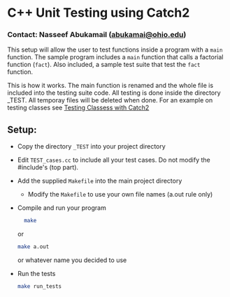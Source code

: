  # C++ Unit Testing using Catch2

### Contact: Nasseef Abukamail (abukamai@ohio.edu)

This setup will allow the user to test functions inside a program with a ```main``` function. The sample program includes a ```main``` function that calls a factorial function (```fact```). Also included, a sample test suite that test the ```fact   ``` function.

This is how it works. The main function is renamed and the whole file is included into the testing suite code. All testing is done inside the directory _TEST. All temporay files will be deleted when done. For an example on testing classes see [Testing Classess with Catch2](https://github.com/nasseef/catch-classes)

## Setup:
* Copy the directory ```_TEST``` into your project directory
* Edit ```TEST_cases.cc``` to include all your test cases. Do not modify the #include's (top part).
* Add the supplied ```Makefile``` into the main project directory
  * Modify the ```Makefile``` to use your own file names (a.out rule only)
* Compile and run your program
  ```sh
    make
    ```
    or
    ```sh
    make a.out
    ```
    or whatever name you decided to use
  
* Run the tests
  
    ```sh
    make run_tests
    ```


